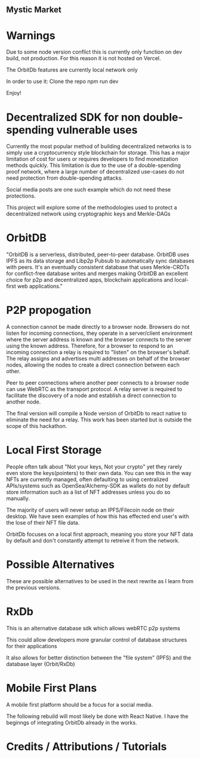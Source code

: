 ## Mystic Market

# Warnings
Due to some node version conflict this is currently only function on dev build, not production.
For this reason it is not hosted on Vercel.

The OrbitDb features are currently local network only

In order to use it:
Clone the repo
npm run dev

Enjoy!

# Decentralized SDK for non double-spending vulnerable uses
Currently the most popular method of building decentralized networks is to simply use a cryptocurrency style blockchain for storage. This has a major limitation of cost for users or requires developers to find monetization methods quickly. This limitation is due to the use of a double-spending proof network, where a large number of decentralized use-cases do not need protection from double-spending attacks.

Social media posts are one such example which do not need these protections.

This project will explore some of the methodologies used to protect a decentralized network using cryptographic keys and Merkle-DAGs


# OrbitDB
"OrbitDB is a serverless, distributed, peer-to-peer database. OrbitDB uses IPFS as its data storage and Libp2p Pubsub to automatically sync databases with peers. It's an eventually consistent database that uses Merkle-CRDTs for conflict-free database writes and merges making OrbitDB an excellent choice for p2p and decentralized apps, blockchain applications and local-first web applications."

# P2P propogation
A connection cannot be made directly to a browser node. Browsers do not listen for incoming connections, they operate in a server/client environment where the server address is known and the browser connects to the server using the known address. Therefore, for a browser to respond to an incoming connection a relay is required to "listen" on the browser's behalf. The relay assigns and advertises multi addresses on behalf of the browser nodes, allowing the nodes to create a direct connection between each other.

Peer to peer connections where another peer connects to a browser node can use WebRTC as the transport protocol. A relay server is required to facilitate the discovery of a node and establish a direct connection to another node.

The final version will compile a Node version of OrbitDb to react native to eliminate the need for a relay.
This work has been started but is outside the scope of this hackathon.

# Local First Storage
People often talk about "Not your keys, Not your crypto" yet they rarely even store the keys(pointers) to their own data. You can see this in the way NFTs are currently managed, often defaulting to using centralized APIs/systems such as OpenSea/Alchemy-SDK as wallets do not by default store information such as a list of NFT addresses unless you do so manually.

The majority of users will never setup an IPFS/Filecoin node on their desktop. We have seen examples of how this has effected end user's with the lose of their NFT file data.

OrbitDb focuses on a local first approach, meaning you store your NFT data by default and don't constantly attempt to retreive it from the network.

# Possible Alternatives

These are possible alternatives to be used in the next rewrite as I learn from the previous versions.

# RxDb
This is an alternative database sdk which allows webRTC p2p systems

This could allow developers more granular control of database structures for their applications

It also allows for better distinction between the "file system" (IPFS) and the database layer (Orbit/RxDb)

# Mobile First Plans

A mobile first platform should be a focus for a social media.

The following rebuild will most likely be done with React Native. I have the beginngs of integrating OrbitDb already in the works.


# Credits / Attributions / Tutorials

